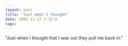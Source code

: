 ```yaml
---
layout: post
title: "Just when I thought"
date: 2002-11-17 1:12:0
tags: 
---
```


"Just when I thought that I was out they pull me back in."

